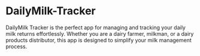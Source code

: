 # DailyMilk-Tracker
DailyMilk Tracker is the perfect app for managing and tracking your daily milk returns effortlessly. Whether you are a dairy farmer, milkman, or a dairy products distributor, this app is designed to simplify your milk management process.
